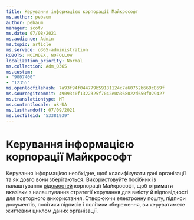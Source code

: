 ```yaml
---
title: Керування інформацією корпорації Майкрософт
ms.author: pebaum
author: pebaum
manager: scotv
ms.date: 07/08/2021
ms.audience: Admin
ms.topic: article
ms.service: o365-administration
ROBOTS: NOINDEX, NOFOLLOW
localization_priority: Normal
ms.collection: Adm_O365
ms.custom:
- "9007400"
- "12355"
ms.openlocfilehash: 7a93f94f044779b59181124c7a60762b669c859f
ms.sourcegitcommit: 49093c0f1322325f7042e0a368022d650f029427
ms.translationtype: MT
ms.contentlocale: uk-UA
ms.lasthandoff: 07/09/2021
ms.locfileid: "53381939"
---
```

# <a name="microsoft-information-governance"></a>Керування інформацією корпорації Майкрософт

Керування інформацією необхідне, щоб класифікувати дані організації та як довго вони зберігаються. Використовуйте посібник із налаштування [відомостей](https://admin.microsoft.com/AdminPortal/Home#/modernonboarding/migsetupguide) корпорації Майкрософт, щоб отримати вказівки з налаштування стратегії керування для вмісту й відповідності для повторного використання. Створюючи електронну пошту, підписи документів, політики підписів і політики збереження, ви керуватимете життєвим циклом даних організації.

